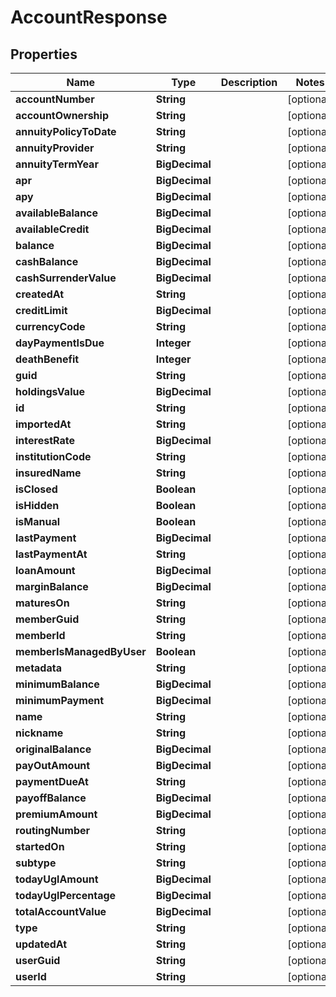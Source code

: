 

# AccountResponse


## Properties

Name | Type | Description | Notes
------------ | ------------- | ------------- | -------------
**accountNumber** | **String** |  |  [optional]
**accountOwnership** | **String** |  |  [optional]
**annuityPolicyToDate** | **String** |  |  [optional]
**annuityProvider** | **String** |  |  [optional]
**annuityTermYear** | **BigDecimal** |  |  [optional]
**apr** | **BigDecimal** |  |  [optional]
**apy** | **BigDecimal** |  |  [optional]
**availableBalance** | **BigDecimal** |  |  [optional]
**availableCredit** | **BigDecimal** |  |  [optional]
**balance** | **BigDecimal** |  |  [optional]
**cashBalance** | **BigDecimal** |  |  [optional]
**cashSurrenderValue** | **BigDecimal** |  |  [optional]
**createdAt** | **String** |  |  [optional]
**creditLimit** | **BigDecimal** |  |  [optional]
**currencyCode** | **String** |  |  [optional]
**dayPaymentIsDue** | **Integer** |  |  [optional]
**deathBenefit** | **Integer** |  |  [optional]
**guid** | **String** |  |  [optional]
**holdingsValue** | **BigDecimal** |  |  [optional]
**id** | **String** |  |  [optional]
**importedAt** | **String** |  |  [optional]
**interestRate** | **BigDecimal** |  |  [optional]
**institutionCode** | **String** |  |  [optional]
**insuredName** | **String** |  |  [optional]
**isClosed** | **Boolean** |  |  [optional]
**isHidden** | **Boolean** |  |  [optional]
**isManual** | **Boolean** |  |  [optional]
**lastPayment** | **BigDecimal** |  |  [optional]
**lastPaymentAt** | **String** |  |  [optional]
**loanAmount** | **BigDecimal** |  |  [optional]
**marginBalance** | **BigDecimal** |  |  [optional]
**maturesOn** | **String** |  |  [optional]
**memberGuid** | **String** |  |  [optional]
**memberId** | **String** |  |  [optional]
**memberIsManagedByUser** | **Boolean** |  |  [optional]
**metadata** | **String** |  |  [optional]
**minimumBalance** | **BigDecimal** |  |  [optional]
**minimumPayment** | **BigDecimal** |  |  [optional]
**name** | **String** |  |  [optional]
**nickname** | **String** |  |  [optional]
**originalBalance** | **BigDecimal** |  |  [optional]
**payOutAmount** | **BigDecimal** |  |  [optional]
**paymentDueAt** | **String** |  |  [optional]
**payoffBalance** | **BigDecimal** |  |  [optional]
**premiumAmount** | **BigDecimal** |  |  [optional]
**routingNumber** | **String** |  |  [optional]
**startedOn** | **String** |  |  [optional]
**subtype** | **String** |  |  [optional]
**todayUglAmount** | **BigDecimal** |  |  [optional]
**todayUglPercentage** | **BigDecimal** |  |  [optional]
**totalAccountValue** | **BigDecimal** |  |  [optional]
**type** | **String** |  |  [optional]
**updatedAt** | **String** |  |  [optional]
**userGuid** | **String** |  |  [optional]
**userId** | **String** |  |  [optional]



